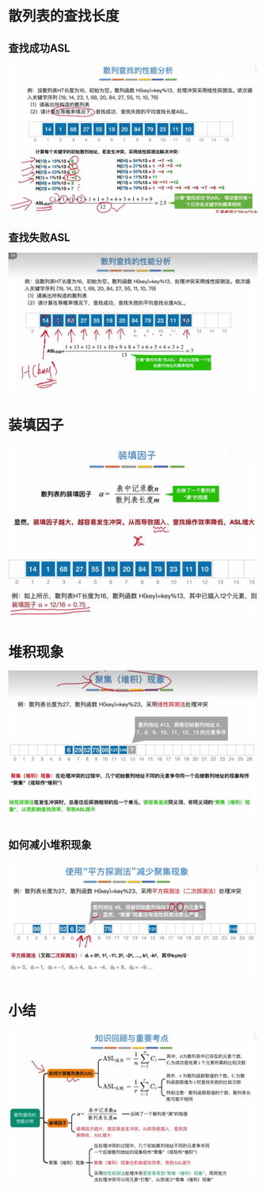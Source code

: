 
# 散列表的查找长度
## 查找成功ASL
![输入图片说明](/imgs/2025-09-08/26sLRXuxADKuV9QE.png)

## 查找失败ASL
![输入图片说明](/imgs/2025-09-08/UtWr4fHDhbvw3dk3.png)

# 装填因子
![输入图片说明](/imgs/2025-09-08/tcJhUksLVMixtTeO.png)

# 堆积现象
![输入图片说明](/imgs/2025-09-08/1heqMWxy9aHGziGY.png)
## 如何减小堆积现象
![输入图片说明](/imgs/2025-09-08/RhoqZp3cStdUErTc.png)

# 小结
![输入图片说明](/imgs/2025-09-08/r9rsOHJNIBbgCzkg.png)
<!--stackedit_data:
eyJoaXN0b3J5IjpbMjA5MjY3NTg3MF19
-->